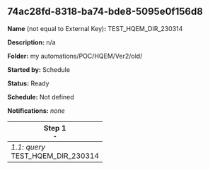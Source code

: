 ## 74ac28fd-8318-ba74-bde8-5095e0f156d8

**Name** (not equal to External Key)**:** TEST_HQEM_DIR_230314

**Description:** n/a

**Folder:** my automations/POC/HQEM/Ver2/old/

**Started by:** Schedule

**Status:** Ready

**Schedule:** Not defined

**Notifications:** _none_


| Step 1<br>_<small>-</small>_ |
| --- |
| _1.1: query_<br>TEST_HQEM_DIR_230314 |
